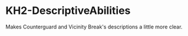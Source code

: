 # KH2-DescriptiveAbilities
Makes Counterguard and Vicinity Break's descriptions a little more clear.
